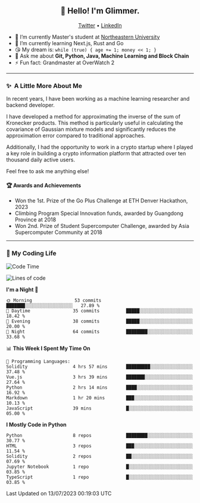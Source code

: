 <h2 align="center">👋 Hello! I'm Glimmer.</h2>
<p align="center">
  <a href="https://twitter.com/glimmerllx">Twitter</a> •
  <a href="https://www.linkedin.com/in/glimmer0x/">LinkedIn</a>
</p>

- 🔭 I’m currently Master's student at [Northeastern University](https://www.northeastern.edu/)
- 🌱 I’m currently learning Next.js, Rust and Go
- 😘 My dream is: `while (true) { age += 1; money << 1; }`
- 💬 Ask me about **Git, Python, Java, Machine Learning and Block Chain**
- ⚡ Fun fact: Grandmaster at OverWatch 2

---
### ✨&nbsp; A Little More About Me
In recent years, I have been working as a machine learning researcher and backend developer. 

I have developed a method for approximating the inverse of the sum of Kronecker products. This method is particularly useful in calculating the covariance of Gaussian mixture models and significantly reduces the approximation error compared to traditional approaches.

Additionally, I had the opportunity to work in a crypto startup where I played a key role in building a crypto information platform that attracted over ten thousand daily active users.

Feel free to ask me anything else!

#### 🏆 Awards and Achievements
- Won the 1st. Prize of the Go Plus Challenge at ETH Denver Hackathon, 2023
- Climbing Program Special Innovation funds, awarded by Guangdong Province at 2018
- Won 2nd. Prize of Student Supercomputer Challenge, awarded by Asia Supercomputer Community at 2018

---
### 🤗 My Coding Life
<!--START_SECTION:waka-->
![Code Time](http://img.shields.io/badge/Code%20Time-1%2C019%20hrs%203%20mins-blue)

![Lines of code](https://img.shields.io/badge/From%20Hello%20World%20I%27ve%20Written-2.2%20million%20lines%20of%20code-blue)

**I'm a Night 🦉** 

```text
🌞 Morning                53 commits          ███████░░░░░░░░░░░░░░░░░░   27.89 % 
🌆 Daytime                35 commits          █████░░░░░░░░░░░░░░░░░░░░   18.42 % 
🌃 Evening                38 commits          █████░░░░░░░░░░░░░░░░░░░░   20.00 % 
🌙 Night                  64 commits          ████████░░░░░░░░░░░░░░░░░   33.68 % 
```


📊 **This Week I Spent My Time On** 

```text
💬 Programming Languages: 
Solidity                 4 hrs 57 mins       █████████░░░░░░░░░░░░░░░░   37.48 % 
Vue.js                   3 hrs 39 mins       ███████░░░░░░░░░░░░░░░░░░   27.64 % 
Python                   2 hrs 14 mins       ████░░░░░░░░░░░░░░░░░░░░░   16.92 % 
Markdown                 1 hr 20 mins        ███░░░░░░░░░░░░░░░░░░░░░░   10.13 % 
JavaScript               39 mins             █░░░░░░░░░░░░░░░░░░░░░░░░   05.00 % 
```

**I Mostly Code in Python** 

```text
Python                   8 repos             ████████░░░░░░░░░░░░░░░░░   30.77 % 
HTML                     3 repos             ███░░░░░░░░░░░░░░░░░░░░░░   11.54 % 
Solidity                 2 repos             ██░░░░░░░░░░░░░░░░░░░░░░░   07.69 % 
Jupyter Notebook         1 repo              █░░░░░░░░░░░░░░░░░░░░░░░░   03.85 % 
TypeScript               1 repo              █░░░░░░░░░░░░░░░░░░░░░░░░   03.85 % 
```




 Last Updated on 13/07/2023 00:19:03 UTC
<!--END_SECTION:waka-->
